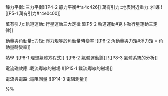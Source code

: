 靜力平衡::三力平衡![[P4-2 靜力平衡#^a4c426]]
萬有引力::地表附近重力::推導
![[P5-1 萬有引力#^4e0c00]]

萬有引力::軌道運動::行星運動三大定律
![[P5-2 軌道運動#克卜勒行星運動三定律]]

動量與角動量::力矩::淨力矩等於角動量時變率
![[P6-2 角動量與力矩#淨力矩 = 角動量時變率]]

熱學
![[P8-1 理想氣體方程式]]
![[P8-2 氣體運動論]]
![[P8-3 氣體系統的分析]]

電流磁效應::載流導線的磁場
![[P15-1 載流導線的磁場]]

電流與電路::電阻測量
![[P14-3 電阻測量]]

%%